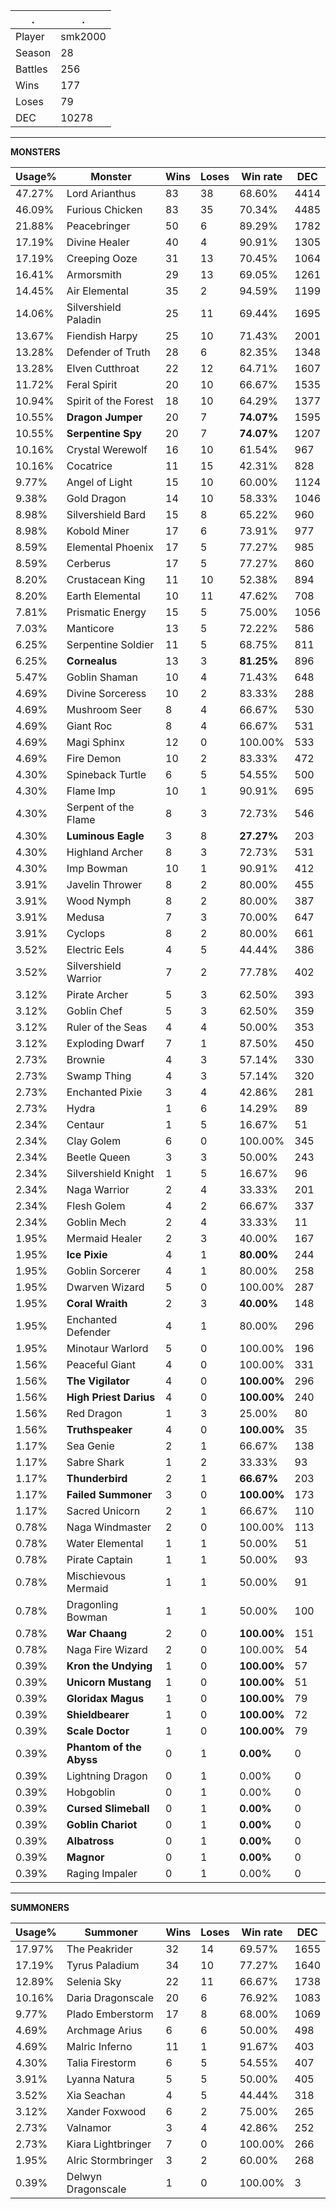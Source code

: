 .|.
|-|-
Player|smk2000
Season|28
Battles|256
Wins|177
Loses|79
DEC|10278

---
**MONSTERS**

Usage%|Monster|Wins|Loses|Win rate|DEC|
-|-|-|-|-|-|
47.27%|Lord Arianthus|83|38|68.60%|4414|
46.09%|Furious Chicken|83|35|70.34%|4485|
21.88%|Peacebringer|50|6|89.29%|1782|
17.19%|Divine Healer|40|4|90.91%|1305|
17.19%|Creeping Ooze|31|13|70.45%|1064|
16.41%|Armorsmith|29|13|69.05%|1261|
14.45%|Air Elemental|35|2|94.59%|1199|
14.06%|Silvershield Paladin|25|11|69.44%|1695|
13.67%|Fiendish Harpy|25|10|71.43%|2001|
13.28%|Defender of Truth|28|6|82.35%|1348|
13.28%|Elven Cutthroat|22|12|64.71%|1607|
11.72%|Feral Spirit|20|10|66.67%|1535|
10.94%|Spirit of the Forest|18|10|64.29%|1377|
10.55%|**Dragon Jumper**|20|7|**74.07%**|1595|
10.55%|**Serpentine Spy**|20|7|**74.07%**|1207|
10.16%|Crystal Werewolf|16|10|61.54%|967|
10.16%|Cocatrice|11|15|42.31%|828|
9.77%|Angel of Light|15|10|60.00%|1124|
9.38%|Gold Dragon|14|10|58.33%|1046|
8.98%|Silvershield Bard|15|8|65.22%|960|
8.98%|Kobold Miner|17|6|73.91%|977|
8.59%|Elemental Phoenix|17|5|77.27%|985|
8.59%|Cerberus|17|5|77.27%|860|
8.20%|Crustacean King|11|10|52.38%|894|
8.20%|Earth Elemental|10|11|47.62%|708|
7.81%|Prismatic Energy|15|5|75.00%|1056|
7.03%|Manticore|13|5|72.22%|586|
6.25%|Serpentine Soldier|11|5|68.75%|811|
6.25%|**Cornealus**|13|3|**81.25%**|896|
5.47%|Goblin Shaman|10|4|71.43%|648|
4.69%|Divine Sorceress|10|2|83.33%|288|
4.69%|Mushroom Seer|8|4|66.67%|530|
4.69%|Giant Roc|8|4|66.67%|531|
4.69%|Magi Sphinx|12|0|100.00%|533|
4.69%|Fire Demon|10|2|83.33%|472|
4.30%|Spineback Turtle|6|5|54.55%|500|
4.30%|Flame Imp|10|1|90.91%|695|
4.30%|Serpent of the Flame|8|3|72.73%|546|
4.30%|**Luminous Eagle**|3|8|**27.27%**|203|
4.30%|Highland Archer|8|3|72.73%|531|
4.30%|Imp Bowman|10|1|90.91%|412|
3.91%|Javelin Thrower|8|2|80.00%|455|
3.91%|Wood Nymph|8|2|80.00%|387|
3.91%|Medusa|7|3|70.00%|647|
3.91%|Cyclops|8|2|80.00%|661|
3.52%|Electric Eels|4|5|44.44%|386|
3.52%|Silvershield Warrior|7|2|77.78%|402|
3.12%|Pirate Archer|5|3|62.50%|393|
3.12%|Goblin Chef|5|3|62.50%|359|
3.12%|Ruler of the Seas|4|4|50.00%|353|
3.12%|Exploding Dwarf|7|1|87.50%|450|
2.73%|Brownie|4|3|57.14%|330|
2.73%|Swamp Thing|4|3|57.14%|320|
2.73%|Enchanted Pixie|3|4|42.86%|281|
2.73%|Hydra|1|6|14.29%|89|
2.34%|Centaur|1|5|16.67%|51|
2.34%|Clay Golem|6|0|100.00%|345|
2.34%|Beetle Queen|3|3|50.00%|243|
2.34%|Silvershield Knight|1|5|16.67%|96|
2.34%|Naga Warrior|2|4|33.33%|201|
2.34%|Flesh Golem|4|2|66.67%|337|
2.34%|Goblin Mech|2|4|33.33%|11|
1.95%|Mermaid Healer|2|3|40.00%|167|
1.95%|**Ice Pixie**|4|1|**80.00%**|244|
1.95%|Goblin Sorcerer|4|1|80.00%|258|
1.95%|Dwarven Wizard|5|0|100.00%|287|
1.95%|**Coral Wraith**|2|3|**40.00%**|148|
1.95%|Enchanted Defender|4|1|80.00%|296|
1.95%|Minotaur Warlord|5|0|100.00%|196|
1.56%|Peaceful Giant|4|0|100.00%|331|
1.56%|**The Vigilator**|4|0|**100.00%**|296|
1.56%|**High Priest Darius**|4|0|**100.00%**|240|
1.56%|Red Dragon|1|3|25.00%|80|
1.56%|**Truthspeaker**|4|0|**100.00%**|35|
1.17%|Sea Genie|2|1|66.67%|138|
1.17%|Sabre Shark|1|2|33.33%|93|
1.17%|**Thunderbird**|2|1|**66.67%**|203|
1.17%|**Failed Summoner**|3|0|**100.00%**|173|
1.17%|Sacred Unicorn|2|1|66.67%|110|
0.78%|Naga Windmaster|2|0|100.00%|113|
0.78%|Water Elemental|1|1|50.00%|51|
0.78%|Pirate Captain|1|1|50.00%|93|
0.78%|Mischievous Mermaid|1|1|50.00%|91|
0.78%|Dragonling Bowman|1|1|50.00%|100|
0.78%|**War Chaang**|2|0|**100.00%**|151|
0.78%|Naga Fire Wizard|2|0|100.00%|54|
0.39%|**Kron the Undying**|1|0|**100.00%**|57|
0.39%|**Unicorn Mustang**|1|0|**100.00%**|51|
0.39%|**Gloridax Magus**|1|0|**100.00%**|79|
0.39%|**Shieldbearer**|1|0|**100.00%**|72|
0.39%|**Scale Doctor**|1|0|**100.00%**|79|
0.39%|**Phantom of the Abyss**|0|1|**0.00%**|0|
0.39%|Lightning Dragon|0|1|0.00%|0|
0.39%|Hobgoblin|0|1|0.00%|0|
0.39%|**Cursed Slimeball**|0|1|**0.00%**|0|
0.39%|**Goblin Chariot**|0|1|**0.00%**|0|
0.39%|**Albatross**|0|1|**0.00%**|0|
0.39%|**Magnor**|0|1|**0.00%**|0|
0.39%|Raging Impaler|0|1|0.00%|0|

---
**SUMMONERS**

Usage%|Summoner|Wins|Loses|Win rate|DEC|
-|-|-|-|-|-|
17.97%|The Peakrider|32|14|69.57%|1655|
17.19%|Tyrus Paladium|34|10|77.27%|1640|
12.89%|Selenia Sky|22|11|66.67%|1738|
10.16%|Daria Dragonscale|20|6|76.92%|1083|
9.77%|Plado Emberstorm|17|8|68.00%|1069|
4.69%|Archmage Arius|6|6|50.00%|498|
4.69%|Malric Inferno|11|1|91.67%|403|
4.30%|Talia Firestorm|6|5|54.55%|407|
3.91%|Lyanna Natura|5|5|50.00%|405|
3.52%|Xia Seachan|4|5|44.44%|318|
3.12%|Xander Foxwood|6|2|75.00%|265|
2.73%|Valnamor|3|4|42.86%|252|
2.73%|Kiara Lightbringer|7|0|100.00%|266|
1.95%|Alric Stormbringer|3|2|60.00%|268|
0.39%|Delwyn Dragonscale|1|0|100.00%|3|
